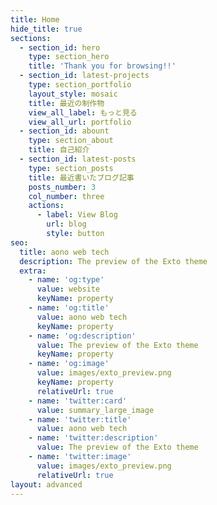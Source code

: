 ```yaml
---
title: Home
hide_title: true
sections:
  - section_id: hero
    type: section_hero
    title: 'Thank you for browsing!!'
  - section_id: latest-projects
    type: section_portfolio
    layout_style: mosaic
    title: 最近の制作物
    view_all_label: もっと見る
    view_all_url: portfolio
  - section_id: abount
    type: section_about
    title: 自己紹介
  - section_id: latest-posts
    type: section_posts
    title: 最近書いたブログ記事
    posts_number: 3
    col_number: three
    actions:
      - label: View Blog
        url: blog
        style: button
seo:
  title: aono web tech
  description: The preview of the Exto theme
  extra:
    - name: 'og:type'
      value: website
      keyName: property
    - name: 'og:title'
      value: aono web tech
      keyName: property
    - name: 'og:description'
      value: The preview of the Exto theme
      keyName: property
    - name: 'og:image'
      value: images/exto_preview.png
      keyName: property
      relativeUrl: true
    - name: 'twitter:card'
      value: summary_large_image
    - name: 'twitter:title'
      value: aono web tech
    - name: 'twitter:description'
      value: The preview of the Exto theme
    - name: 'twitter:image'
      value: images/exto_preview.png
      relativeUrl: true
layout: advanced
---
```

